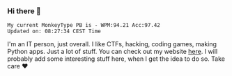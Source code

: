 ### Hi there 👋
<!-- PB START -->
```
My current MonkeyType PB is - WPM:94.21 Acc:97.42
Updated on: 08:27:34 CEST Time
```
<!-- PB END -->
I'm an IT person, just overall. I like CTFs, hacking, coding games, making Python apps. Just a lot of stuff.
You can check out my website [here](https://skill3472.github.io/).
I will probably add some interesting stuff here, when I get the idea to do so. Take care ❤️
